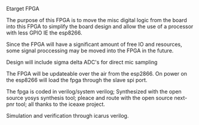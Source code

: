 Etarget FPGA

The purpose of this FPGA is to move the misc digital logic from the
board into this FPGA to simplify the board design and allow the use of
a processor with less GPIO IE the esp8266.

Since the FPGA will have a significant amount of free IO and
resources, some signal proccessing may be moved into the FPGA in the
future.

Design will include sigma delta ADC's for direct mic sampling

The FPGA will be updateable over the air from the esp2866.  On power
on the esp8266 will load the fpga through the slave spi port.

The fpga is coded in verilog/system verilog;
Synthesized with the open source yosys synthesis tool;
pleace and route with the open source next-pnr tool;
all thanks to the iceaxe project.

Simulation and verification through icarus verilog.



